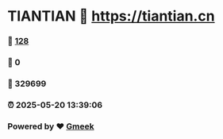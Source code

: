 # TIANTIAN :link: https://tiantian.cn 
### :page_facing_up: [128](https://tiantian.cn/tag.html) 
### :speech_balloon: 0 
### :hibiscus: 329699 
### :alarm_clock: 2025-05-20 13:39:06 
### Powered by :heart: [Gmeek](https://github.com/Meekdai/Gmeek)
